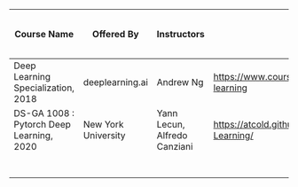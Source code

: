 | Course Name                              | Offered By          | Instructors                  | Link                                                         | Personal Coverage | hand_note [check out hand_notes folder] | Personal Rating (out of 5) |
| ---------------------------------------- | ------------------- | ---------------------------- | ------------------------------------------------------------ | ----------------- | --------------------------------------- | -------------------------- |
| Deep Learning Specialization, 2018       | deeplearning.ai     | Andrew Ng                    | [https://www.coursera.org/specializations/deep-learning ](https://www.coursera.org/specializations/deep-learning) | Complete          | dlai_spec_2018                          | 5                          |
| DS-GA 1008 : Pytorch Deep Learning, 2020 | New York University | Yann Lecun, Alfredo Canziani | [https://atcold.github.io/pytorch-Deep-Learning/ ](https://atcold.github.io/pytorch-Deep-Learning/) | Week 5            | NYU_ptdl_2020                           |                            |
|                                          |                     |                              |                                                              |                   |                                         |                            |
|                                          |                     |                              |                                                              |                   |                                         |                            |
|                                          |                     |                              |                                                              |                   |                                         |                            |
|                                          |                     |                              |                                                              |                   |                                         |                            |
|                                          |                     |                              |                                                              |                   |                                         |                            |
|                                          |                     |                              |                                                              |                   |                                         |                            |
|                                          |                     |                              |                                                              |                   |                                         |                            |

